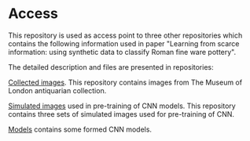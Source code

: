 # Access
This repository is used as access point to three other repositories which contains the following information used in paper "Learning from scarce information: using synthetic data to classify Roman fine ware pottery". 

The detailed description and files are presented in repositories:

[Collected images](https://github.com/ArchiScn/Collected_images). This repository contains images from The Museum of London antiquarian collection.

[Simulated images](https://github.com/ArchiScn/Simulated_images) used in pre-training of CNN models. This repository contains three sets of simulated images used for pre-training of CNN.

[Models](https://github.com/ArchiScn/Simulated_images) contains some formed CNN models.
